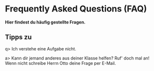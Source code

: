 # Frequently Asked Questions (FAQ)
**Hier findest du häufig gestellte Fragen.**

## Tipps zu 
q> Ich verstehe eine Aufgabe nicht.

a> Kann dir jemand anderes aus deiner Klasse helfen? Ruf' doch mal an! Wenn nicht
schreibe Herrn Otto deine Frage per E-Mail.

